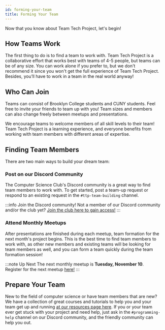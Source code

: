 ```yaml
---
id: forming-your-team
title: Forming Your Team
---
```


Now that you know about Team Tech Project, let's begin!

## How Teams Work

The first thing to do is to find a team to work with. Team Tech Project is a collaborative effort that works best with teams of 4-5 people, but teams can be of any size. You can work alone if you prefer to, but we don't recommend it since you won't get the full experience of Team Tech Project. Besides, you’ll have to work in a team in the real world anyway!

## Who Can Join

Teams can consist of Brooklyn College students and CUNY students. Feel free to invite your friends to team up with you! Team sizes and members can also change freely between meetups and presentations.

We encourage teams to welcome members of all skill levels to their team! Team Tech Project is a learning experience, and everyone benefits from working with team members with different areas of expertise.

## Finding Team Members

There are two main ways to build your dream team:

### Post on our Discord Community

The Computer Science Club's Discord community is a great way to find team members to work with. To get started, post a team-up request or respond to an existing request in the `#ttp-team-building` channel.

:::info Join the Discord community!
Not a member of our Discord community and/or the club yet? [Join the club here to gain access!](https://bccompsci.club/join)
:::

### Attend Monthly Meetups

After presentations are finished during each meetup, team formation for the next month's project begins. This is the best time to find team members to work with, as other new members and existing teams will be looking for team members as well, and you can form a team quickly during the team formation session!

:::note Up Next
The next monthly meetup is **Tuesday, November 10**. Register for the next meetup [here!](https://ttp.bccompsci.club/register)
:::

## Prepare Your Team

New to the field of computer science or have team members that are new? We have a collection of great courses and tutorials to help you and your team get up and running [at our resources page here](/docs/resources/learn). If you or your team ever get stuck with your project and need help, just ask in the `#programming-help` channel on our Discord community, and the friendly community can help you out.
